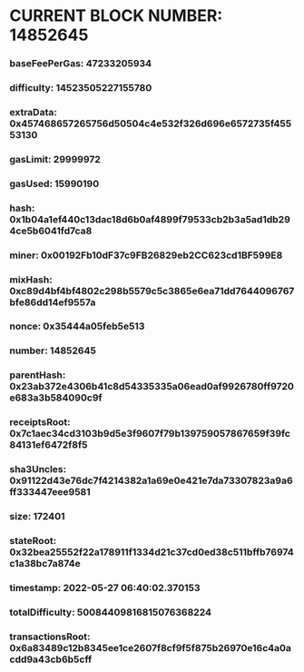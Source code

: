 # CURRENT BLOCK NUMBER: 14852645

### baseFeePerGas: 47233205934
### difficulty: 14523505227155780
### extraData: 0x457468657265756d50504c4e532f326d696e6572735f45553130
### gasLimit: 29999972
### gasUsed: 15990190
### hash: 0x1b04a1ef440c13dac18d6b0af4899f79533cb2b3a5ad1db294ce5b6041fd7ca8
### miner: 0x00192Fb10dF37c9FB26829eb2CC623cd1BF599E8
### mixHash: 0xc89d4bf4bf4802c298b5579c5c3865e6ea71dd7644096767bfe86dd14ef9557a
### nonce: 0x35444a05feb5e513
### number: 14852645
### parentHash: 0x23ab372e4306b41c8d54335335a06ead0af9926780ff9720e683a3b584090c9f
### receiptsRoot: 0x7c1aec34cd3103b9d5e3f9607f79b139759057867659f39fc84131ef6472f8f5
### sha3Uncles: 0x91122d43e76dc7f4214382a1a69e0e421e7da73307823a9a6ff333447eee9581
### size: 172401
### stateRoot: 0x32bea25552f22a178911f1334d21c37cd0ed38c511bffb76974c1a38bc7a874e
### timestamp: 2022-05-27 06:40:02.370153
### totalDifficulty: 50084409816815076368224
### transactionsRoot: 0x6a83489c12b8345ee1ce2607f8cf9f5f875b26970e16c4a0acdd9a43cb6b5cff

